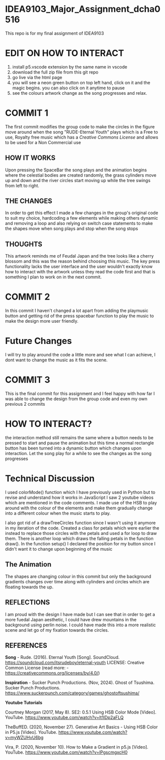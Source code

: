 # IDEA9103_Major_Assignment_dcha0516
This repo is for my final assignment of IDEA9103

# EDIT ON HOW TO INTERACT
1. install p5.vscode extension by the same name in vscode
2. download the full zip file from this git repo
3. go live via the html page
4. you will see a neon green button on top left hand, click on it and the magic begins. you can also click on it anytime to pause
5. see the colours artwork change as the song progresses and relax.

# COMMIT 1

The first commit modifies the group code to make the circles in the figure move around when the song "RUDE-Eternal Youth" plays which is a Free to use, Royalty free music which has a *Creative Commons License* and allows to be used for a Non Commercial use


## HOW IT WORKS


Upon pressing the SpaceBar the song plays and the animation begins where the celestial bodies are created randomly, the grass cylinders move up and down and the river circles start moving up while the tree swings from left to right.


## THE CHANGES


In order to get this effect I made a few changes in the group's original code to suit my choice, hardcoding a few elements while making others dynamic and removing a loop and also relying on switch case statements to make the shapes move when song plays and stop when the song stops

## THOUGHTS

This artwork reminds me of Feudal Japan and the tree looks like a cherry blossom and this was the reason behind choosing this music. The key press functionality lacks the user interface and the user wouldn't exactly know how to interact with the artwork unless they read the code first and that is something I plan to work on in the next commit.





# COMMIT 2

In this commit I haven't changed a lot apart from adding the playmusic button and getting rid of the press spacebar function to play the music to make the design more user friendly.

# **Future Changes**

I will try to play around the code a little more and see what I can achieve, I dont want to change the music as it fits the scene.











# COMMIT 3

This is the final commit for this assignment and I feel happy with how far I was able to change the design from the group code and even my own previous 2 commits

# HOW TO INTERACT?

the interaction method still remains the same where a button needs to be pressed to start and pause the animation but this time a normal rectangle button has been turned into a dynamic button which changes upon interaction. Let the song play for a while to see the changes as the song progresses

# Technical Discussion

I used colorMode() function which I have previously used in Python but to revise and understand how it works in JavaScript I saw 2 youtube videos which are mentioned in the code comments. I made use of the HSB to play around with the colour of the elements and make them gradually change into a different colour when the music starts to play.

I also got rid of a drawTreeCircles function since I wasn't using it anymore in my iteration of the code. Created a class for petals which were earlier the instead to replace those circles with the petals and used a for loop to draw them. There is another loop which draws the falling petals in the function draw(). In the function setup() I declared the position for my button since I didn't want it to change upon beginning of the music

## **The Animation**

The shapes are changing colour in this commit but only the background gradients changes over time along with cylinders and circles which are floating towards the up.

## REFLECTIONS

I am proud with the design I have made but I can see that in order to get a more fuedal Japan aesthetic, I could have drew mountains in the background using perlin noise. I could have made this into a more realistic scene and let go of my fixation towards the circles.




## REFERENCES

**Song** - Rude. (2016). Eternal Youth [Song]. SoundCloud. https://soundcloud.com/itsrudeboy/eternal-youth
LICENSE: Creative Common License (read more: - https://creativecommons.org/licenses/by/4.0/)

**Inspiration** - Sucker Punch Productions. (Nov, 2024). Ghost of Tsushima. Sucker Punch Productions. https://www.suckerpunch.com/category/games/ghostoftsushima/


**Youtube Tutorials**

 Courtney Morgan (2017, May 8). SE2: 0.5.1 Using HSB Color Mode [Video]. YouTube. https://www.youtube.com/watch?v=lt1lDp2aFLQ


TheBuffED. (2020, November 27). Generative Art Basics - Using HSB Color in P5.js [Video]. YouTube. https://www.youtube.com/watch?v=myWZUHvU6bg


Vira, P. (2020, November 10). How to Make a Gradient in p5.js [Video]. YouTube. https://www.youtube.com/watch?v=lPgscmgxcH0
